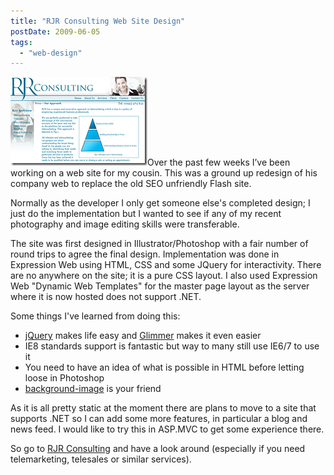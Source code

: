 ```yaml
---
title: "RJR Consulting Web Site Design"
postDate: 2009-06-05
tags: 
  - "web-design"
---
```


![RJR Consulting Thumbnail](images/rjrwebdesign_3.png)Over the past few weeks I’ve been working on a web site for my cousin. This was a ground up redesign of his company web to replace the old SEO unfriendly Flash site.

Normally as the developer I only get someone else's completed design; I just do the implementation but I wanted to see if any of my recent photography and image editing skills were transferable.

The site was first designed in Illustrator/Photoshop with a fair number of round trips to agree the final design. Implementation was done in Expression Web using HTML, CSS and some JQuery for interactivity. There are no anywhere on the site; it is a pure CSS layout. I also used Expression Web "Dynamic Web Templates" for the master page layout as the server where it is now hosted does not support .NET.

Some things I've learned from doing this:

- [jQuery](http://jquery.com/) makes life easy and [Glimmer](http://www.visitmix.com/Lab/Glimmer) makes it even easier
- IE8 standards support is fantastic but way to many still use IE6/7 to use it
- You need to have an idea of what is possible in HTML before letting loose in Photoshop
- [background-image](http://www.w3.org/TR/CSS2/colors.html#background-properties) is your friend

As it is all pretty static at the moment there are plans to move to a site that supports .NET so I can add some more features, in particular a blog and news feed. I would like to try this in ASP.MVC to get some experience there.

So go to [RJR Consulting](http://www.rjrconsulting.co.uk/ "RJR Consulting") and have a look around (especially if you need telemarketing, telesales or similar services).
